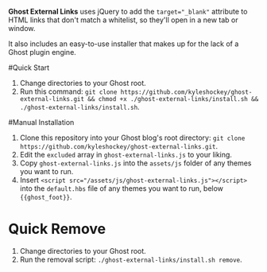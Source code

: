 **Ghost External Links** uses jQuery to add the `target="_blank"` attribute to HTML links that don't match a whitelist, so they'll open in a new tab or window.

It also includes an easy-to-use installer that makes up for the lack of a Ghost plugin engine.

#Quick Start
1. Change directories to your Ghost root.
2. Run this command: `git clone https://github.com/kyleshockey/ghost-external-links.git && chmod +x ./ghost-external-links/install.sh && ./ghost-external-links/install.sh`.

#Manual Installation
1. Clone this repository into your Ghost blog's root directory: `git clone https://github.com/kyleshockey/ghost-external-links.git`.
2. Edit the `excluded` array in `ghost-external-links.js` to your liking.
3. Copy `ghost-external-links.js` into the `assets/js` folder of any themes you want to run.
4. Insert `<script src="/assets/js/ghost-external-links.js"></script>` into the `default.hbs` file of any themes you want to run, below `{{ghost_foot}}`.

# Quick Remove
1. Change directories to your Ghost root.
2. Run the removal script: `./ghost-external-links/install.sh remove`.